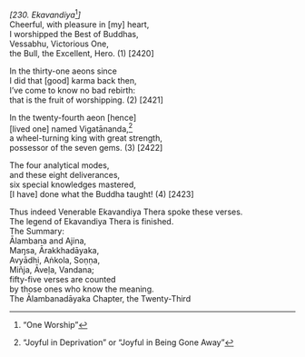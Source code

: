 *\[230. Ekavandiya*[^1]*\]*  
Cheerful, with pleasure in \[my\] heart,  
I worshipped the Best of Buddhas,  
Vessabhu, Victorious One,  
the Bull, the Excellent, Hero. (1) \[2420\]

In the thirty-one aeons since  
I did that \[good\] karma back then,  
I’ve come to know no bad rebirth:  
that is the fruit of worshipping. (2) \[2421\]

In the twenty-fourth aeon \[hence\]  
\[lived one\] named Vigatānanda,[^2]  
a wheel-turning king with great strength,  
possessor of the seven gems. (3) \[2422\]

The four analytical modes,  
and these eight deliverances,  
six special knowledges mastered,  
\[I have\] done what the Buddha taught! (4) \[2423\]

Thus indeed Venerable Ekavandiya Thera spoke these verses.  
The legend of Ekavandiya Thera is finished.  
The Summary:  
Ālambana and Ajina,  
Maŋsa, Ārakkhadāyaka,  
Avyādhi, Aṅkola, Soṇṇa,  
Miñja, Āveḷa, Vandana;  
fifty-five verses are counted  
by those ones who know the meaning.  
The Ālambanadāyaka Chapter, the Twenty-Third  
[^1]: “One Worship”  
[^2]: “Joyful in Deprivation” or “Joyful in Being Gone Away”
